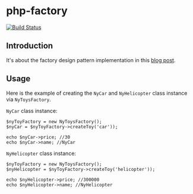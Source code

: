 # php-factory

[![Build Status](https://travis-ci.org/peter279k/php-factory.svg?branch=master)](https://travis-ci.org/peter279k/php-factory)


## Introduction

It's about the factory design pattern implementation in this [blog post](https://www.startutorial.com/articles/view/understanding-design-patterns-abstract-factory#top).

## Usage

Here is the example of creating the ```NyCar``` and ```NyHelicopter``` class instance via ```NyToysFactory```.

```NyCar``` class instance:

```
$nyToyFactory = new NyToysFactory();
$nyCar = $nyToyFactory->createToy('car'));

echo $nyCar->price; //30
echo $nyCar->name; //NyCar
```

```NyHelicopter``` class instance:

```
$nyToyFactory = new NyToysFactory();
$nyHelicopter = $nyToyFactory->createToy('helicopter'));

echo $nyHelicopter->price; //300000
echo $nyHelicopter->name; //NyHelicopter
```
